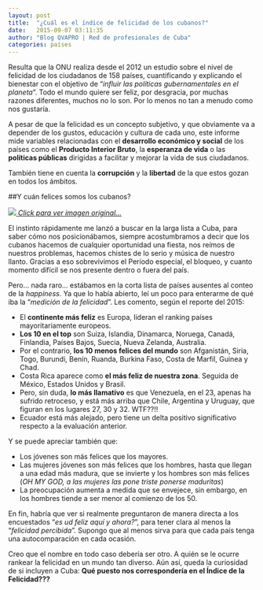 ```yaml
---
layout: post
title:  "¿Cuál es el índice de felicidad de los cubanos?"
date:   2015-09-07 03:11:35
author: "Blog QVAPRO | Red de profesionales de Cuba"
categories: países
---
```


Resulta que la ONU realiza desde el 2012 un estudio sobre el nivel de felicidad de los ciudadanos de 158 países, cuantificando y explicando el bienestar con el objetivo de “*influir las políticas gubernamentales en el planeta*”.
Todo el mundo quiere ser feliz, por desgracia, por muchas razones diferentes, muchos no lo son. Por lo menos no tan a menudo como nos gustaría.

<!--more-->

A pesar de que la felicidad es un concepto subjetivo, y que obviamente va a depender de los gustos, educación y cultura de cada uno, este informe mide variables relacionadas con el **desarrollo económico y social** de los países como el **Producto Interior Bruto**, la **esperanza de vida** o las **políticas públicas** dirigidas a facilitar y mejorar la vida de sus ciudadanos.

También tiene en cuenta la **corrupción** y la **libertad** de la que estos gozan en todos los ámbitos. 


##Y cuán felices somos los cubanos? 

<a href="{{ '/img/posts/2015/09/indice-felicidad.jpg'  | prepend: site.url }}" target="_blank" class="thumbnail pull-right post-image">
<img class=" img-responsive l" src="{{ '/img/posts/2015/09/indice-felicidad-thumb.jpg' | prepend: site.url  }}">
<em class="small text-muted">Click para ver imagen original...</em>
</a>

El instinto rápidamente me lanzó a buscar en la larga lista a Cuba, para saber cómo nos posicionábamos, siempre acostumbramos a decir que los cubanos hacemos de cualquier oportunidad una fiesta, nos reímos de nuestros problemas, hacemos chistes de lo serio y música de nuestro llanto. Gracias a eso sobrevivimos el Período especial, el bloqueo, y cuanto momento difícil se nos presente dentro o fuera del país.

Pero… nada raro… estábamos en la corta lista de países ausentes al conteo de la *happiness*. Ya que lo había abierto, leí un poco para enterarme de qué iba la “*medición de la felicidad*”. Les comento, según el reporte del 2015:

*	El **continente más feliz** es Europa, lideran el ranking países mayoritariamente europeos.
*	**Los 10 en el top** son Suiza, Islandia, Dinamarca, Noruega, Canadá, Finlandia, Países Bajos, Suecia, Nueva Zelanda, Australia.
*	Por el contrario, **los 10 menos felices del mundo** son Afganistán, Siria, Togo, Burundi, Benín, Ruanda, Burkina Faso, Costa de Marfil, Guinea y Chad.
*	Costa Rica aparece como **el más feliz de nuestra zona**. Seguida de  México, Estados Unidos y Brasil. 
*	Pero, sin duda, **lo más llamativo** es que Venezuela, en el 23, apenas ha sufrido retroceso, y está más arriba que Chile, Argentina y Uruguay, que figuran en los lugares 27, 30 y 32. WTF??!!
*	Ecuador está más alejado, pero tiene un delta positivo significativo respecto a la evaluación anterior. 

Y se puede apreciar también que:

*	Los jóvenes son más felices que los mayores.
*	Las mujeres jóvenes son más felices que los hombres, hasta que llegan a una edad más madura, que se invierte y los hombres son más felices (*OH MY GOD, a las mujeres las pone triste ponerse maduritas*)
*	La preocupación aumenta a medida que se envejece, sin embargo, en los hombres tiende a ser menor al comienzo de los 50.

En fin, habría que ver si realmente preguntaron de manera directa a los encuestados “*es ud feliz aquí y ahora?*”, para tener clara al menos la “*felicidad percibida*”. Supongo que al menos sirva para que cada país tenga una autocomparación en cada ocasión.

Creo que el nombre en todo caso debería ser otro. A quién se le ocurre rankear la felicidad en un mundo tan diverso. 
Aún así, queda la curiosidad de si incluyen a Cuba:
**Qué puesto nos correspondería en el Índice de la Felicidad???**


